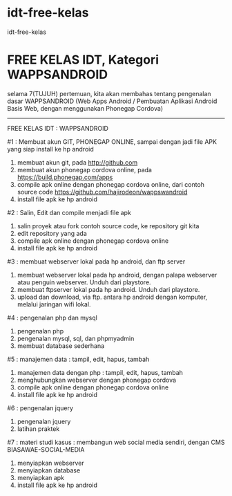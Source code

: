 # idt-free-kelas
idt-free-kelas


FREE KELAS IDT, Kategori WAPPSANDROID
======================================


selama 7(TUJUH) pertemuan, kita akan membahas tentang pengenalan dasar WAPPSANDROID (Web Apps Android / Pembuatan Aplikasi Android Basis Web, dengan menggunakan Phonegap Cordova)



---



FREE KELAS IDT : WAPPSANDROID

#1 : Membuat akun GIT, PHONEGAP ONLINE, sampai dengan jadi file APK yang siap install ke hp android
1. membuat akun git, pada http://github.com
2. membuat akun phonegap cordova online, pada https://build.phonegap.com/apps
3. compile apk online dengan phonegap cordova online, dari contoh source code https://github.com/hajirodeon/wappswandroid
4. install file apk ke hp android


#2 : Salin, Edit dan compile menjadi file apk
1. salin proyek atau fork contoh source code, ke repository git kita
2. edit repository yang ada
3. compile apk online dengan phonegap cordova online
4. install file apk ke hp android



#3 : membuat webserver lokal pada hp android, dan ftp server
1. membuat webserver lokal pada hp android, dengan palapa webserver atau penguin webserver. Unduh dari playstore.
2. membuat ftpserver lokal pada hp android. Unduh dari playstore.
3. upload dan download, via ftp. antara hp android dengan komputer, melalui jaringan wifi lokal.




#4 : pengenalan php dan mysql
1. pengenalan php
2. pengenalan mysql, sql, dan phpmyadmin
3. membuat database sederhana




#5 : manajemen data : tampil, edit, hapus, tambah
1. manajemen data dengan php : tampil, edit, hapus, tambah
2. menghubungkan webserver dengan phonegap cordova
3. compile apk online dengan phonegap cordova online
4. install file apk ke hp android




#6 : pengenalan jquery
1. pengenalan jquery
2. latihan praktek 





#7 : materi studi kasus : membangun web social media sendiri, dengan CMS BIASAWAE-SOCIAL-MEDIA
1. menyiapkan webserver
2. menyiapkan database
3. menyiapkan apk
4. install file apk ke hp android



